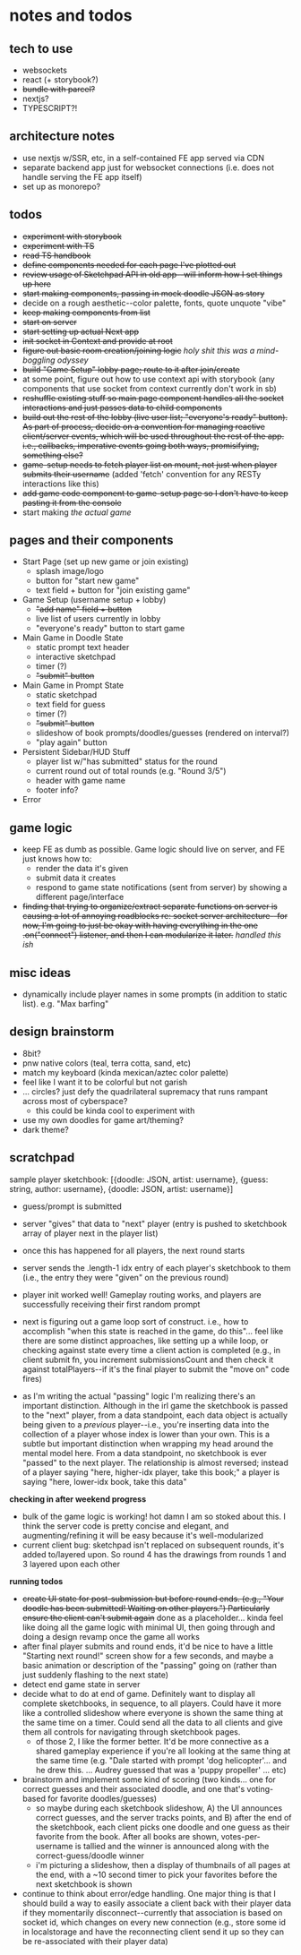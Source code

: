 # notes and todos

## tech to use

- websockets
- react (+ storybook?)
- ~~bundle with parcel?~~
- nextjs?
- TYPESCRIPT?!

## architecture notes

- use nextjs w/SSR, etc, in a self-contained FE app served via CDN
- separate backend app just for websocket connections (i.e. does not handle serving the FE app itself)
- set up as monorepo?

## todos

- ~~experiment with storybook~~
- ~~experiment with TS~~
- ~~read TS handbook~~
- ~~define components needed for each page I've plotted out~~
- ~~review usage of Sketchpad API in old app--will inform how I set things up here~~
- ~~start making components, passing in mock doodle JSON as story~~
- decide on a rough aesthetic--color palette, fonts, quote unquote "vibe"
- ~~keep making components from list~~
- ~~start on server~~
- ~~start setting up actual Next app~~
- ~~init socket in Context and provide at root~~
- ~~figure out basic room creation/joining logic~~ _holy shit this was a mind-boggling odyssey_
- ~~build "Game Setup" lobby page; route to it after join/create~~
- at some point, figure out how to use context api with storybook (any components that use socket from context currently don't work in sb)
- ~~reshuffle existing stuff so main page component handles all the socket interactions and just passes data to child components~~
- ~~build out the rest of the lobby (live user list; "everyone's ready" button). As part of process, decide on a convention for managing reactive client/server events, which will be used throughout the rest of the app. i.e., callbacks, imperative events going both ways, promisifying, something else?~~
- ~~game-setup needs to fetch player list on mount, not just when player submits their username~~ (added 'fetch' convention for any RESTy interactions like this)
- ~~add game code component to game-setup page so I don't have to keep pasting it from the console~~
- start making _the actual game_

## pages and their components

- Start Page (set up new game or join existing)
  - splash image/logo
  - button for "start new game"
  - text field + button for "join existing game"
- Game Setup (username setup + lobby)
  - ~~"add name" field + button~~
  - live list of users currently in lobby
  - "everyone's ready" button to start game
- Main Game in Doodle State
  - static prompt text header
  - interactive sketchpad
  - timer (?)
  - ~~"submit" button~~
- Main Game in Prompt State
  - static sketchpad
  - text field for guess
  - timer (?)
  - ~~"submit" button~~
  - slideshow of book prompts/doodles/guesses (rendered on interval?)
  - "play again" button
- Persistent Sidebar/HUD Stuff
  - player list w/"has submitted" status for the round
  - current round out of total rounds (e.g. "Round 3/5")
  - header with game name
  - footer info?
- Error

## game logic

- keep FE as dumb as possible. Game logic should live on server, and FE just knows how to:
  - render the data it's given
  - submit data it creates
  - respond to game state notifications (sent from server) by showing a different page/interface
- ~~finding that trying to organize/extract separate functions on server is causing a lot of annoying roadblocks re: socket server architecture--for now, I'm going to just be okay with having everything in the one .on("connect") listener, and then I can modularize it later.~~ _handled this ish_

## misc ideas

- dynamically include player names in some prompts (in addition to static list). e.g. "Max barfing"

## design brainstorm

- 8bit?
- pnw native colors (teal, terra cotta, sand, etc)
- match my keyboard (kinda mexican/aztec color palette)
- feel like I want it to be colorful but not garish
- ... circles? just defy the quadrilateral supremacy that runs rampant across most of cyberspace?
  - this could be kinda cool to experiment with
- use my own doodles for game art/theming?
- dark theme?

## scratchpad

sample player sketchbook: [{doodle: JSON, artist: username}, {guess: string, author: username}, {doodle: JSON, artist: username}]

- guess/prompt is submitted
- server "gives" that data to "next" player (entry is pushed to sketchbook array of player next in the player list)
- once this has happened for all players, the next round starts
- server sends the .length-1 idx entry of each player's sketchbook to them (i.e., the entry they were "given" on the previous round)

- player init worked well! Gameplay routing works, and players are successfully receiving their first random prompt
- next is figuring out a game loop sort of construct. i.e., how to accomplish "when this state is reached in the game, do this"... feel like there are some distinct approaches, like setting up a while loop, or checking against state every time a client action is completed (e.g., in client submit fn, you increment submissionsCount and then check it against totalPlayers--if it's the final player to submit the "move on" code fires)
- as I'm writing the actual "passing" logic I'm realizing there's an important distinction. Although in the irl game the sketchbook is passed to the "next" player, from a data standpoint, each data object is actually being given to a _previous_ player--i.e., you're inserting data into the collection of a player whose index is lower than your own. This is a subtle but important distinction when wrapping my head around the mental model here. From a data standpoint, no sketchbook is ever "passed" to the next player. The relationship is almost reversed; instead of a player saying "here, higher-idx player, take this book;" a player is saying "here, lower-idx book, take this data"

**checking in after weekend progress**

- bulk of the game logic is working! hot damn I am so stoked about this. I think the server code is pretty concise and elegant, and augmenting/refining it will be easy because it's well-modularized
- current client bug: sketchpad isn't replaced on subsequent rounds, it's added to/layered upon. So round 4 has the drawings from rounds 1 and 3 layered upon each other

**running todos**

- ~~create UI state for post-submission but before round ends. (e.g., "Your doodle has been submitted! Waiting on other players.") Particularly ensure the client can't submit again~~ done as a placeholder... kinda feel like doing all the game logic with minimal UI, then going through and doing a design revamp once the game all works
- after final player submits and round ends, it'd be nice to have a little "Starting next round!" screen show for a few seconds, and maybe a basic animation or description of the "passing" going on (rather than just suddenly flashing to the next state)
- detect end game state in server
- decide what to do at end of game. Definitely want to display all complete sketchbooks, in sequence, to all players. Could have it more like a controlled slideshow where everyone is shown the same thing at the same time on a timer. Could send all the data to all clients and give them all controls for navigating through sketchbook pages.
  - of those 2, I like the former better. It'd be more connective as a shared gameplay experience if you're all looking at the same thing at the same time (e.g. "Dale started with prompt 'dog helicopter'... and he drew this. ... Audrey guessed that was a 'puppy propeller' ... etc)
- brainstorm and implement some kind of scoring (two kinds... one for correct guesses and their associated doodle, and one that's voting-based for favorite doodles/guesses)
  - so maybe during each sketchbook slideshow, A) the UI announces correct guesses, and the server tracks points, and B) after the end of the sketchbook, each client picks one doodle and one guess as their favorite from the book. After all books are shown, votes-per-username is tallied and the winner is announced along with the correct-guess/doodle winner
  - i'm picturing a slideshow, then a display of thumbnails of all pages at the end, with a ~10 second timer to pick your favorites before the next sketchbook is shown
- continue to think about error/edge handling. One major thing is that I should build a way to easily associate a client back with their player data if they momentarily disconnect--currently that association is based on socket id, which changes on every new connection (e.g., store some id in localstorage and have the reconnecting client send it up so they can be re-associated with their player data)
